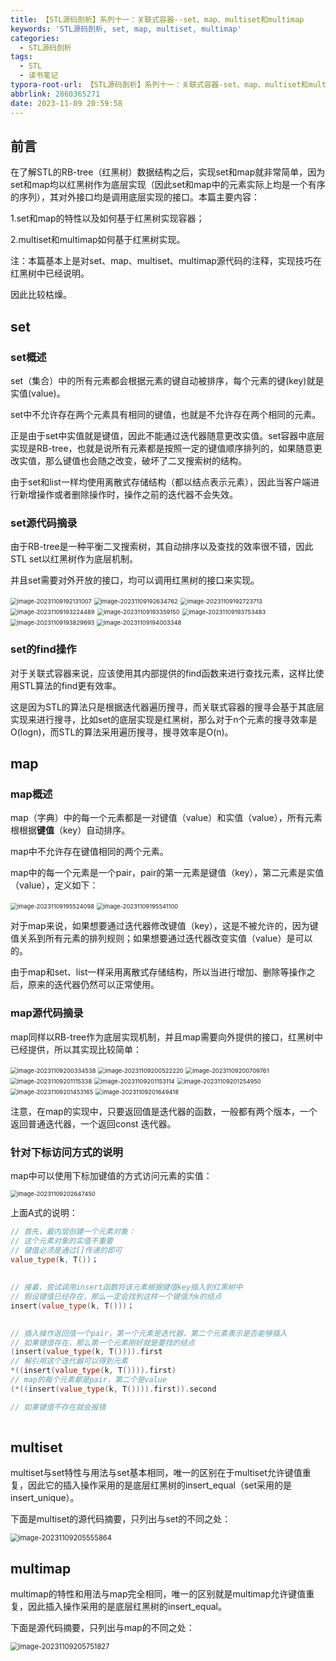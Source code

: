 ```yaml
---
title: 【STL源码剖析】系列十一：关联式容器--set、map、multiset和multimap
keywords: 'STL源码剖析, set, map, multiset, multimap'
categories:
  - STL源码剖析
tags:
  - STL
  - 读书笔记
typora-root-url: 【STL源码剖析】系列十一：关联式容器-set、map、multiset和multimap
abbrlink: 2860365271
date: 2023-11-09 20:59:58
---
```


## 前言

在了解STL的RB-tree（红黑树）数据结构之后，实现set和map就非常简单，因为set和map均以红黑树作为底层实现（因此set和map中的元素实际上均是一个有序的序列），其对外接口均是调用底层实现的接口。本篇主要内容：

1.set和map的特性以及如何基于红黑树实现容器；

2.multiset和multimap如何基于红黑树实现。

注：本篇基本上是对set、map、multiset、multimap源代码的注释，实现技巧在红黑树中已经说明。

因此比较枯燥。

<!-- more -->

## set

### set概述

set（集合）中的所有元素都会根据元素的键自动被排序，每个元素的键(key)就是实值(value)。

set中不允许存在两个元素具有相同的键值，也就是不允许存在两个相同的元素。

正是由于set中实值就是键值，因此不能通过迭代器随意更改实值。set容器中底层实现是RB-tree，也就是说所有元素都是按照一定的键值顺序排列的，如果随意更改实值，那么键值也会随之改变，破坏了二叉搜索树的结构。

由于set和list一样均使用离散式存储结构（都以结点表示元素），因此当客户端进行新增操作或者删除操作时，操作之前的迭代器不会失效。

### set源代码摘录

由于RB-tree是一种平衡二叉搜索树，其自动排序以及查找的效率很不错，因此STL set以红黑树作为底层机制。

并且set需要对外开放的接口，均可以调用红黑树的接口来实现。

<img src="5-3-1.png" alt="image-20231109192131007" style="zoom:67%;" />

<img src="5-3-2.png" alt="image-20231109192634762" style="zoom:67%;" />

<img src="5-3-3.png" alt="image-20231109192723713" style="zoom:67%;" />

<img src="5-3-4.png" alt="image-20231109193224489" style="zoom:67%;" />

<img src="5-3-5.png" alt="image-20231109193359150" style="zoom:67%;" />

<img src="5-3-6.png" alt="image-20231109193753483" style="zoom:67%;" />

<img src="5-3-7.png" alt="image-20231109193829693" style="zoom:67%;" />

<img src="5-3-8.png" alt="image-20231109194003348" style="zoom:67%;" />

### set的find操作

对于关联式容器来说，应该使用其内部提供的find函数来进行查找元素，这样比使用STL算法的find更有效率。

这是因为STL的算法只是根据迭代器遍历搜寻，而关联式容器的搜寻会基于其底层实现来进行搜寻，比如set的底层实现是红黑树，那么对于n个元素的搜寻效率是O(logn)，而STL的算法采用遍历搜寻，搜寻效率是O(n)。

## map

### map概述

map（字典）中的每一个元素都是一对键值（value）和实值（value），所有元素根根据**键值**（key）自动排序。

map中不允许存在键值相同的两个元素。

map中的每一个元素是一个pair，pair的第一元素是键值（key），第二元素是实值（value），定义如下：

<img src="5-3-9.png" alt="image-20231109195524098" style="zoom:67%;" />

<img src="5-3-10.png" alt="image-20231109195541100" style="zoom:67%;" />

对于map来说，如果想要通过迭代器修改键值（key），这是不被允许的，因为键值关系到所有元素的排列规则；如果想要通过迭代器改变实值（value）是可以的。

由于map和set、list一样采用离散式存储结构，所以当进行增加、删除等操作之后，原来的迭代器仍然可以正常使用。

### map源代码摘录

map同样以RB-tree作为底层实现机制，并且map需要向外提供的接口，红黑树中已经提供，所以其实现比较简单：

<img src="5-3-11.png" alt="image-20231109200334538" style="zoom:67%;" />

<img src="5-3-12.png" alt="image-20231109200522220" style="zoom:67%;" />

<img src="5-3-13.png" alt="image-20231109200709761" style="zoom:67%;" />

<img src="5-3-14.png" alt="image-20231109201115338" style="zoom:67%;" />

<img src="5-3-15.png" alt="image-20231109201153114" style="zoom:67%;" />

<img src="5-3-16.png" alt="image-20231109201254950" style="zoom:67%;" />

<img src="5-3-17.png" alt="image-20231109201453165" style="zoom:67%;" />

<img src="5-3-18.png" alt="image-20231109201649418" style="zoom:67%;" />

注意，在map的实现中，只要返回值是迭代器的函数，一般都有两个版本，一个返回普通迭代器，一个返回const 迭代器。

### 针对下标访问方式的说明

map中可以使用下标加键值的方式访问元素的实值：

<img src="5-3-19.png" alt="image-20231109202647450" style="zoom:67%;" />

上面A式的说明：

```c++
// 首先，最内层创建一个元素对象：
// 这个元素对象的实值不重要
// 键值必须是通过[]传递的即可
value_type(k, T())；
    
    
// 接着，尝试调用insert函数将该元素根据键值key插入到红黑树中
// 假设键值已经存在，那么一定会找到这样一个键值为k的结点
insert(value_type(k, T()))；

    
// 插入操作返回值一个pair，第一个元素是迭代器，第二个元素表示是否能够插入
// 如果键值存在，那么第一个元素刚好就是要找的结点
(insert(value_type(k, T()))).first
// 解引用这个迭代器可以得到元素
*((insert(value_type(k, T()))).first)
// map的每个元素都是pair，第二个是value
(*((insert(value_type(k, T()))).first)).second

// 如果键值不存在就会报错
    
```



## multiset

multiset与set特性与用法与set基本相同，唯一的区别在于multiset允许键值重复，因此它的插入操作采用的是底层红黑树的insert_equal（set采用的是insert_unique）。

下面是multiset的源代码摘要，只列出与set的不同之处：

<img src="5-3-20.png" alt="image-20231109205555864" style="zoom:80%;" />

## multimap

multimap的特性和用法与map完全相同，唯一的区别就是multimap允许键值重复，因此插入操作采用的是底层红黑树的insert_equal。

下面是源代码摘要，只列出与map的不同之处：

<img src="5-3-21.png" alt="image-20231109205751827" style="zoom: 80%;" />







